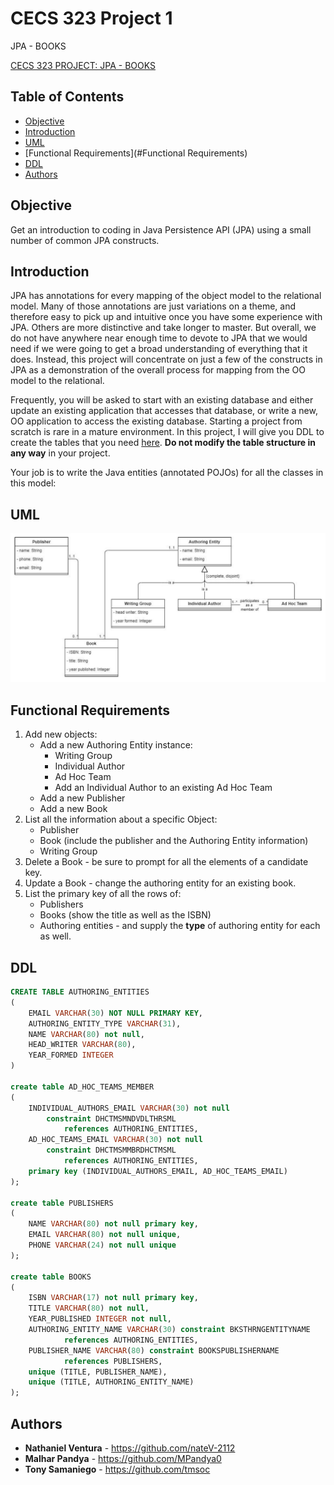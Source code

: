 # CECS 323 Project 1
JPA - BOOKS

[CECS 323 PROJECT: JPA - BOOKS](https://home.csulb.edu/~dbrown/CECS323/Projects/JPA/CECS%20323%20Project%20JPA%20-%20Books.pdf)

## Table of Contents
- [Objective](#Objective)
- [Introduction](#Introduction)
- [UML](#UML)
- [Functional Requirements](#Functional Requirements)
- [DDL](#DDL)
- [Authors](#Authors)

## Objective
Get an introduction to coding in Java Persistence API (JPA) using a small number of common JPA constructs.

## Introduction
JPA has annotations for every mapping of the object model to the relational model. Many of those annotations are just variations on a theme, and therefore easy to pick up and intuitive once you have some experience with JPA. Others are more distinctive and take longer to master. But overall, we do not have anywhere near enough time to devote to JPA that we would need if we were going to get a broad understanding of everything that it does. Instead, this project will concentrate on just a few of the constructs in JPA as a demonstration of the overall process for mapping from the OO model to the relational.

Frequently, you will be asked to start with an existing database and either update an existing application that accesses that database, or write a new, OO application to access the existing database. Starting a project from scratch is rare in a mature environment. In this project, I will give you DDL to create the tables that you need [here](#DDL). **Do not modify the table structure in any way** in your project.

Your job is to write the Java entities (annotated POJOs) for all the classes in this model:
## UML
![UML](./images/uml.JPG)


## Functional Requirements
1. Add new objects:
    * Add a new Authoring Entity instance:
      - Writing Group
      - Individual Author
      - Ad Hoc Team
      - Add an Individual Author to an existing Ad Hoc Team
    * Add a new Publisher
    * Add a new Book
2. List all the information about a specific Object:
    * Publisher
    * Book (include the publisher and the Authoring Entity information)
    * Writing Group
3. Delete a Book - be sure to prompt for all the elements of a candidate key.
4. Update a Book - change the authoring entity for an existing book.
5. List the primary key of all the rows of:
    * Publishers
    * Books (show the title as well as the ISBN)
    * Authoring entities - and supply the **type** of authoring entity for each as well.

## DDL
```sql
CREATE TABLE AUTHORING_ENTITIES
(
    EMAIL VARCHAR(30) NOT NULL PRIMARY KEY,
    AUTHORING_ENTITY_TYPE VARCHAR(31),
    NAME VARCHAR(80) not null,
    HEAD_WRITER VARCHAR(80),
    YEAR_FORMED INTEGER
)

create table AD_HOC_TEAMS_MEMBER
(
    INDIVIDUAL_AUTHORS_EMAIL VARCHAR(30) not null
        constraint DHCTMSMNDVDLTHRSML
            references AUTHORING_ENTITIES,
    AD_HOC_TEAMS_EMAIL VARCHAR(30) not null
        constraint DHCTMSMMBRDHCTMSML
            references AUTHORING_ENTITIES,
    primary key (INDIVIDUAL_AUTHORS_EMAIL, AD_HOC_TEAMS_EMAIL)
);

create table PUBLISHERS
(
    NAME VARCHAR(80) not null primary key,
    EMAIL VARCHAR(80) not null unique,
    PHONE VARCHAR(24) not null unique
);

create table BOOKS
(
    ISBN VARCHAR(17) not null primary key,
    TITLE VARCHAR(80) not null,
    YEAR_PUBLISHED INTEGER not null,
    AUTHORING_ENTITY_NAME VARCHAR(30) constraint BKSTHRNGENTITYNAME
            references AUTHORING_ENTITIES,
    PUBLISHER_NAME VARCHAR(80) constraint BOOKSPUBLISHERNAME
            references PUBLISHERS,
    unique (TITLE, PUBLISHER_NAME),
    unique (TITLE, AUTHORING_ENTITY_NAME)
);
```


## Authors
* **Nathaniel Ventura** - https://github.com/nateV-2112
* **Malhar Pandya** - https://github.com/MPandya0
* **Tony Samaniego** - https://github.com/tmsoc


